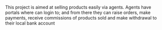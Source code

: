 This project is aimed at selling products easily via agents. Agents have portals where can login to; and from there they can raise orders, make payments, receive commissions of products sold and make withdrawal to their local bank account
